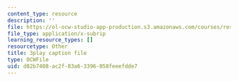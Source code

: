 ```yaml
---
content_type: resource
description: ''
file: https://ol-ocw-studio-app-production.s3.amazonaws.com/courses/res-3-002-collaborative-design-and-creative-expression-with-arduino-microcontrollers-january-iap-2017/d82b7408ac2f83a63396058feeefdde7_iNQ0dQ9bPNs.srt
file_type: application/x-subrip
learning_resource_types: []
resourcetype: Other
title: 3play caption file
type: OCWFile
uid: d82b7408-ac2f-83a6-3396-058feeefdde7
---
```

